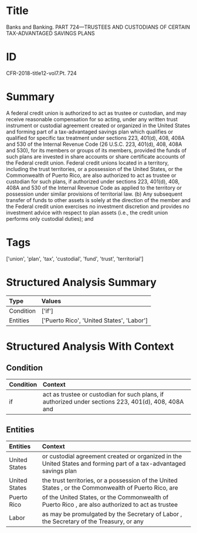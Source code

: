 # Title

 Banks and Banking. PART 724—TRUSTEES AND CUSTODIANS OF CERTAIN TAX-ADVANTAGED SAVINGS PLANS


# ID

 CFR-2018-title12-vol7.Pt. 724


# Summary

A federal credit union is authorized to act as trustee or custodian, and may receive reasonable compensation for so acting, under any written trust instrument or custodial agreement created or organized in the United States and forming part of a tax-advantaged savings plan which qualifies or qualified for specific tax treatment under sections 223, 401(d), 408, 408A and 530 of the Internal Revenue Code (26 U.S.C. 223, 401(d), 408, 408A and 530), for its members or groups of its members, provided the funds of such plans are invested in share accounts or share certificate accounts of the Federal credit union.
Federal credit unions located in a territory, including the trust territories, or a possession of the United States, or the Commonwealth of Puerto Rico, are also authorized to act as trustee or custodian for such plans, if authorized under sections 223, 401(d), 408, 408A and 530 of the Internal Revenue Code as applied to the territory or possession under similar provisions of territorial law.
(b) Any subsequent transfer of funds to other assets is solely at the direction of the member and the Federal credit union exercises no investment discretion and provides no investment advice with respect to plan assets (i.e., the credit union performs only custodial duties); and


# Tags

['union', 'plan', 'tax', 'custodial', 'fund', 'trust', 'territorial']


# Structured Analysis Summary

| Type      | Values                                    |
|:----------|:------------------------------------------|
| Condition | ['if']                                    |
| Entities  | ['Puerto Rico', 'United States', 'Labor'] |


# Structured Analysis With Context

 


## Condition

| Condition   | Context                                                                                             |
|:------------|:----------------------------------------------------------------------------------------------------|
| if          | act as trustee or custodian for such plans, if authorized under sections 223, 401(d), 408, 408A and |


## Entities

| Entities      | Context                                                                                                            |
|:--------------|:-------------------------------------------------------------------------------------------------------------------|
| United States | or custodial agreement created or organized in the United States and forming part of a tax-advantaged savings plan |
| United States | the trust territories, or a possession of the United States , or the Commonwealth of Puerto Rico, are              |
| Puerto Rico   | of the United States, or the Commonwealth of Puerto Rico , are also authorized to act as trustee                   |
| Labor         | as may be promulgated by the Secretary of Labor , the Secretary of the Treasury, or any                            |



